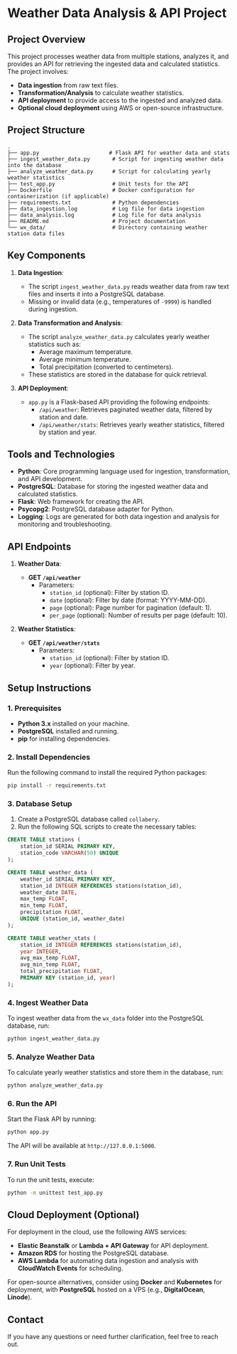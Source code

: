 
# Weather Data Analysis & API Project

## Project Overview
This project processes weather data from multiple stations, analyzes it, and provides an API for retrieving the ingested data and calculated statistics. The project involves:
- **Data ingestion** from raw text files.
- **Transformation/Analysis** to calculate weather statistics.
- **API deployment** to provide access to the ingested and analyzed data.
- **Optional cloud deployment** using AWS or open-source infrastructure.

## Project Structure
```
.
├── app.py                      # Flask API for weather data and stats
├── ingest_weather_data.py       # Script for ingesting weather data into the database
├── analyze_weather_data.py      # Script for calculating yearly weather statistics
├── test_app.py                  # Unit tests for the API
├── Dockerfile                   # Docker configuration for containerization (if applicable)
├── requirements.txt             # Python dependencies
├── data_ingestion.log           # Log file for data ingestion
├── data_analysis.log            # Log file for data analysis
├── README.md                    # Project documentation
└── wx_data/                     # Directory containing weather station data files
```

## Key Components
1. **Data Ingestion**:
   - The script `ingest_weather_data.py` reads weather data from raw text files and inserts it into a PostgreSQL database.
   - Missing or invalid data (e.g., temperatures of `-9999`) is handled during ingestion.

2. **Data Transformation and Analysis**:
   - The script `analyze_weather_data.py` calculates yearly weather statistics such as:
     - Average maximum temperature.
     - Average minimum temperature.
     - Total precipitation (converted to centimeters).
   - These statistics are stored in the database for quick retrieval.

3. **API Deployment**:
   - `app.py` is a Flask-based API providing the following endpoints:
     - `/api/weather`: Retrieves paginated weather data, filtered by station and date.
     - `/api/weather/stats`: Retrieves yearly weather statistics, filtered by station and year.

## Tools and Technologies
- **Python**: Core programming language used for ingestion, transformation, and API development.
- **PostgreSQL**: Database for storing the ingested weather data and calculated statistics.
- **Flask**: Web framework for creating the API.
- **Psycopg2**: PostgreSQL database adapter for Python.
- **Logging**: Logs are generated for both data ingestion and analysis for monitoring and troubleshooting.

## API Endpoints
1. **Weather Data**:
   - **GET `/api/weather`**
     - Parameters:
       - `station_id` (optional): Filter by station ID.
       - `date` (optional): Filter by date (format: YYYY-MM-DD).
       - `page` (optional): Page number for pagination (default: 1).
       - `per_page` (optional): Number of results per page (default: 10).

2. **Weather Statistics**:
   - **GET `/api/weather/stats`**
     - Parameters:
       - `station_id` (optional): Filter by station ID.
       - `year` (optional): Filter by year.

## Setup Instructions
### 1. Prerequisites
- **Python 3.x** installed on your machine.
- **PostgreSQL** installed and running.
- **pip** for installing dependencies.

### 2. Install Dependencies
Run the following command to install the required Python packages:
```bash
pip install -r requirements.txt
```

### 3. Database Setup
1. Create a PostgreSQL database called `collabery`.
2. Run the following SQL scripts to create the necessary tables:
```sql
CREATE TABLE stations (
    station_id SERIAL PRIMARY KEY,
    station_code VARCHAR(50) UNIQUE
);

CREATE TABLE weather_data (
    weather_id SERIAL PRIMARY KEY,
    station_id INTEGER REFERENCES stations(station_id),
    weather_date DATE,
    max_temp FLOAT,
    min_temp FLOAT,
    precipitation FLOAT,
    UNIQUE (station_id, weather_date)
);

CREATE TABLE weather_stats (
    station_id INTEGER REFERENCES stations(station_id),
    year INTEGER,
    avg_max_temp FLOAT,
    avg_min_temp FLOAT,
    total_precipitation FLOAT,
    PRIMARY KEY (station_id, year)
);
```

### 4. Ingest Weather Data
To ingest weather data from the `wx_data` folder into the PostgreSQL database, run:
```bash
python ingest_weather_data.py
```

### 5. Analyze Weather Data
To calculate yearly weather statistics and store them in the database, run:
```bash
python analyze_weather_data.py
```

### 6. Run the API
Start the Flask API by running:
```bash
python app.py
```
The API will be available at `http://127.0.0.1:5000`.

### 7. Run Unit Tests
To run the unit tests, execute:
```bash
python -m unittest test_app.py
```

## Cloud Deployment (Optional)
For deployment in the cloud, use the following AWS services:
- **Elastic Beanstalk** or **Lambda + API Gateway** for API deployment.
- **Amazon RDS** for hosting the PostgreSQL database.
- **AWS Lambda** for automating data ingestion and analysis with **CloudWatch Events** for scheduling.

For open-source alternatives, consider using **Docker** and **Kubernetes** for deployment, with **PostgreSQL** hosted on a VPS (e.g., **DigitalOcean**, **Linode**).

## Contact
If you have any questions or need further clarification, feel free to reach out.
